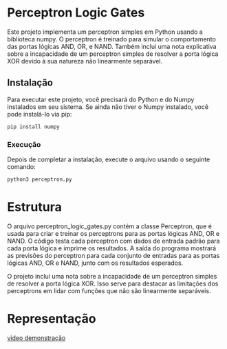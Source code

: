 # Perceptron Logic Gates
Este projeto implementa um perceptron simples em Python usando a biblioteca numpy. O perceptron é treinado para simular o comportamento das portas lógicas AND, OR, e NAND. Também inclui uma nota explicativa sobre a incapacidade de um perceptron simples de resolver a porta lógica XOR devido à sua natureza não linearmente separável.

## Instalação
Para executar este projeto, você precisará do Python e do Numpy instalados em seu sistema. Se ainda não tiver o Numpy instalado, você pode instalá-lo via pip:

```bash
pip install numpy
```

### Execução
Depois de completar a instalação, execute o arquivo usando o seguinte comando:

```bash
python3 perceptron.py
```

# Estrutura
O arquivo perceptron_logic_gates.py contém a classe Perceptron, que é usada para criar e treinar os perceptrons para as portas lógicas AND, OR e NAND. O código testa cada perceptron com dados de entrada padrão para cada porta lógica e imprime os resultados.
A saída do programa mostrará as previsões do perceptron para cada conjunto de entradas para as portas lógicas AND, OR e NAND, junto com os resultados esperados.

O projeto inclui uma nota sobre a incapacidade de um perceptron simples de resolver a porta lógica XOR. Isso serve para destacar as limitações dos perceptrons em lidar com funções que não são linearmente separáveis.

# Representação

[video demonstração](https://youtu.be/twUQFwB0Bik)

